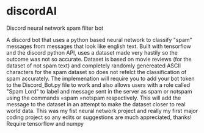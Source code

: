 # discordAI
Discord neural network spam filter bot

A discord bot that uses a python based neural network to classify "spam" messages from messages that look like english text.
Built with tensorflow and the discord python API, uses a dataset made very hastily so the outcome was not so accurate. 
Dataset is based on movie reviews (for the dataset of not spam text) and completely randomly genereated ASCII characters
for the spam dataset so does not refelct the classification of spam accurately.
The implemenation will require you to add your bot token to the Discord_Bot.py file to work and also allows users with a role called
"Spam Lord" to label and message sent in the server as spam or notspam using the commands =spam =notspam respectively. This will add
the message to the dataset in an attempt to make the dataset closer to real world data.
This was my fist neural network project and really my first major coding project so any edits or suggestions are much appreciated, thanks!
 Require tensorflow and numpy
